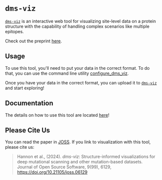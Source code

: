 # `dms-viz`

[`dms-viz`](https://dms-viz.github.io/) is an interactive web tool for visualizing site-level data on a protein structure with the capability of handling complex scenarios like multiple epitopes.

Check out the preprint [here](https://www.biorxiv.org/content/10.1101/2023.10.29.564578v1).

## Usage

To use this tool, you'll need to put your data in the correct format. To do that, you can use the command line utility [configure_dms_viz](https://github.com/dms-viz/configure_dms_viz).

Once you have your data in the correct format, you can upload it to [`dms-viz`](https://dms-viz.github.io/) and start exploring!

## Documentation

The details on how to use this tool are located [here](https://dms-viz.github.io/dms-viz-docs/)!

## Please Cite Us

You can read the paper in [JOSS](https://joss.theoj.org/papers/10.21105/joss.06129#). If you link to visualization with this tool, please cite us:

> Hannon et al., (2024). *dms-viz*: Structure-informed visualizations for deep mutational scanning and other mutation-based datasets. Journal of Open Source Software, 9(99), 6129, <https://doi.org/10.21105/joss.06129>
